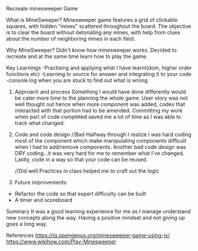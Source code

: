 Recreate minesweeper Game

What is MineSweeper?
Minesweeper game features a grid of clickable squares, with hidden "mines" scattered throughout the board. The objective is to clear the board without detonating any mines, with help from clues about the number of neighboring mines in each field.

Why MineSweeper?
Didn't know how minesweeper works. Decided to recreate and at the same time learn how to play the game.

Key Learnings
-Practising and applying what I have learnt(dom, higher order functions etc)
-Learning to source for answer and integrating it to your code
-console.log when you are stuck to find out what is wrong

1. Approach and process
   Something I would have done differently would be cater more time to the planning the whole game. User story was not well thought out hence when more component was added, codes that interacted with that portion had to be amended. Committing my work when part of code completed saved me a lot of time as I was able to track what changed.

2. Code and code design
   //Bad
   Halfway through I realize I was hard coding most of the component which make manipulating components difficult when I had to add/remove components. Another bad code design was DRY coding...it was very hard for me to remember what I've changed. Lastly, code in a way so that your code can be reused.

   //Did well
   Practices in class helped me to craft out the logic

3. Future improvements

- Refactor the code so that expert difficulty can be built
- A timer and scoreboard

Summary
It was a good learning experience for me as I manage understand new concepts along the way. Having a positive mindset and not giving up goes a long way.

References
https://iq.opengenus.org/minesweeper-game-using-js/
https://www.wikihow.com/Play-Minesweeper

